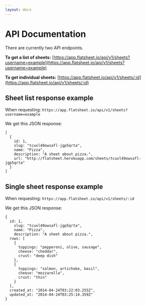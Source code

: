 ```yaml
---
layout: docs
---
```


# API Documentation

There are currently two API endpoints.

**To get a list of sheets:** [https://app.flatsheet.io/api/v1/sheets?username=example](https://app.flatsheet.io/api/v1/sheets?username=example)

**To get individual sheets:** [https://app.flatsheet.io/api/v1/sheets/:id](https://app.flatsheet.io/api/v1/sheets/:id)

## Sheet list response example

When requesting: `https://app.flatsheet.io/api/v1/sheets?username=example`

We get this JSON response:

```
[
  {
    id: 1,
    slug: "tcuxl49owsafl-jgp5qrta",
    name: "Pizza",
    description: "A sheet about pizza.",
    url: "http://flatsheet.herokuapp.com/sheets/tcuxl49owsafl-jgp5qrta"
  }
]
```

## Single sheet response example

When requesting: `https://app.flatsheet.io/api/v1/sheets/:id`

We get this JSON response:

```
{
  id: 1,
    slug: "tcuxl49owsafl-jgp5qrta",
    name: "Pizza",
    description: "A sheet about pizza.",
  rows: [
    {
      toppings: "pepperoni, olive, sausage",
      cheese: "cheddar",
      crust: "deep dish"
    },
    {
      toppings: "salmon, artichoke, basil",
      cheese: "mozzarella",
      crust: "thin"
    }
  ],
  created_at: "2014-04-24T03:22:03.255Z",
  updated_at: "2014-04-24T03:25:14.359Z"
}
```